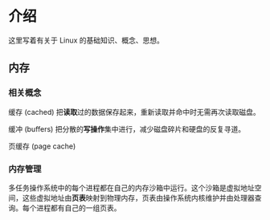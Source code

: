 # 介绍

这里写着有关于 Linux 的基础知识、概念、思想。

## 内存

### 相关概念

缓存 (cached) 把**读取**过的数据保存起来，重新读取并命中时无需再次读取磁盘。

缓冲 (buffers) 把分散的**写操作**集中进行，减少磁盘碎片和硬盘的反复寻道。

页缓存 (page cache) 

### 内存管理

多任务操作系统中的每个进程都在自己的内存沙箱中运行。这个沙箱是虚拟地址空间，这些虚拟地址由**页表**映射到物理内存，页表由操作系统内核维护并由处理器查询。每个进程都有自己的一组页表。



